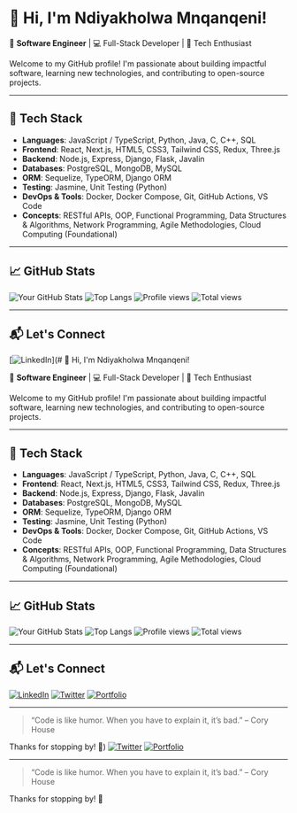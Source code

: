 # 👋 Hi, I'm Ndiyakholwa Mnqanqeni!

🎯 **Software Engineer** | 💻 Full-Stack Developer | 🚀 Tech Enthusiast

Welcome to my GitHub profile! I'm passionate about building impactful software, learning new technologies, and contributing to open-source projects.

---

## 🧰 Tech Stack

* **Languages**: JavaScript / TypeScript, Python, Java, C, C++, SQL
* **Frontend**: React, Next.js, HTML5, CSS3, Tailwind CSS, Redux, Three.js
* **Backend**: Node.js, Express, Django, Flask, Javalin
* **Databases**: PostgreSQL, MongoDB, MySQL
* **ORM**: Sequelize, TypeORM, Django ORM
* **Testing**: Jasmine, Unit Testing (Python)
* **DevOps & Tools**: Docker, Docker Compose, Git, GitHub Actions, VS Code
* **Concepts**: RESTful APIs, OOP, Functional Programming, Data Structures & Algorithms, Network Programming, Agile Methodologies, Cloud Computing (Foundational)

---

## 📈 GitHub Stats

![Your GitHub Stats](https://github-readme-stats-chi-jet-53.vercel.app/api?username=mnqanqeni&show_icons=true&theme=radical)
![Top Langs](https://github-readme-stats-chi-jet-53.vercel.app/api/top-langs/?username=mnqanqeni&layout=compact&theme=radical)
![Profile views](https://komarev.com/ghpvc/?username=mnqanqeni)
![Total views](https://komarev.com/ghpvc/?username=mnqanqeni)


---

## 📬 Let's Connect

[![LinkedIn](https://img.shields.io/badge/LinkedIn-blue?style=for-the-badge&logo=linkedin)](# 👋 Hi, I'm Ndiyakholwa Mnqanqeni!

🎯 **Software Engineer** | 💻 Full-Stack Developer | 🚀 Tech Enthusiast

Welcome to my GitHub profile! I'm passionate about building impactful software, learning new technologies, and contributing to open-source projects.

---

## 🧰 Tech Stack

* **Languages**: JavaScript / TypeScript, Python, Java, C, C++, SQL
* **Frontend**: React, Next.js, HTML5, CSS3, Tailwind CSS, Redux, Three.js
* **Backend**: Node.js, Express, Django, Flask, Javalin
* **Databases**: PostgreSQL, MongoDB, MySQL
* **ORM**: Sequelize, TypeORM, Django ORM
* **Testing**: Jasmine, Unit Testing (Python)
* **DevOps & Tools**: Docker, Docker Compose, Git, GitHub Actions, VS Code
* **Concepts**: RESTful APIs, OOP, Functional Programming, Data Structures & Algorithms, Network Programming, Agile Methodologies, Cloud Computing (Foundational)

---

## 📈 GitHub Stats

![Your GitHub Stats](https://github-readme-stats-chi-jet-53.vercel.app/api?username=mnqanqeni&show_icons=true&theme=radical)
![Top Langs](https://github-readme-stats-chi-jet-53.vercel.app/api/top-langs/?username=mnqanqeni&layout=compact&theme=radical)
![Profile views](https://komarev.com/ghpvc/?username=mnqanqeni)
![Total views](https://komarev.com/ghpvc/?username=mnqanqeni)


---

## 📬 Let's Connect

[![LinkedIn](https://img.shields.io/badge/LinkedIn-blue?style=for-the-badge&logo=linkedin)](https://www.linkedin.com/in/ndiyakholwamnqanqeni/)
[![Twitter](https://img.shields.io/badge/Twitter-blue?style=for-the-badge&logo=twitter)](https://x.com/Ndiyakholwa30)
[![Portfolio](https://img.shields.io/badge/Portfolio-000?style=for-the-badge&logo=firefox-browser)](https://www.linkedin.com/in/ndiyakholwamnqanqeni/)

---

> “Code is like humor. When you have to explain it, it’s bad.” – Cory House

Thanks for stopping by! 🌟)
[![Twitter](https://img.shields.io/badge/Twitter-blue?style=for-the-badge&logo=twitter)](https://twitter.com/yourprofile)
[![Portfolio](https://img.shields.io/badge/Portfolio-000?style=for-the-badge&logo=firefox-browser)](https://your-portfolio.com)

---

> “Code is like humor. When you have to explain it, it’s bad.” – Cory House

Thanks for stopping by! 🌟
